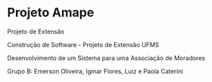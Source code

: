 # Projeto Amape
 Projeto de Extensão

Construção de Software - Projeto de Extensão UFMS

Desenvolvimento de um Sistema para uma Associação de Moradores

Grupo B: Emerson Oliveira, Igmar Flores, Luiz e Paola Caterini